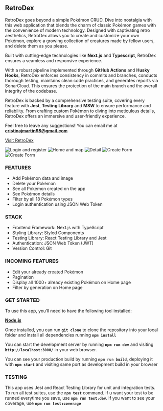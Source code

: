 ## **RetroDex**

RetroDex goes beyond a simple Pokémon CRUD. Dive into nostalgia with this web application that blends the charm of classic Pokémon games with the convenience of modern technology. Designed with captivating retro aesthetics, RetroDex allows you to create and customize your own Pokémon, explore a growing collection of creatures made by fellow users, and delete them as you please.

Built with cutting-edge technologies like **Next.js** and **Typescript**, RetroDex ensures a seamless and responsive experience.

With a robust pipeline implemented through **GitHub Actions** and **Husky Hooks**, RetroDex enforces consistency in commits and branches, conducts thorough testing, maintains clean code practices, and generates reports via SonarCloud. This ensures the protection of the main branch and the overall integrity of the codebase.

RetroDex is backed by a comprehensive testing suite, covering every feature with **Jest**, **Testing Library** and **MSW** to ensure performance and reliability. From crafting custom Pokémon to diving into meticulous details, RetroDex offers an immersive and user-friendly experience.

Feel free to leave any suggestions! You can email me at **cristinajmartin98@gmail.com**

[Visit RetroDex](https://custom-pokedex-next.netlify.app/)

![Login and register](resources/screenshots/login.png)
![Home and map](resources/screenshots/home.png)
![Detail](resources/screenshots/detail.png)
![Create Form](resources/screenshots/createForm1.png)
![Create Form](resources/screenshots/createForm2.png)

### **FEATURES**

- Add Pokémon data and image
- Delete your Pokémon
- See all Pokémon created on the app
- See Pokémon details
- Filter by all 18 Pokémon types
- Login authentication using JSON Web Token

### **STACK**

- Frontend Framework: Next.js with TypeScript
- Styling Library: Styled Components
- Testing Library: React Testing Library and Jest
- Authentication: JSON Web Token (JWT)
- Version Control: Git

### **INCOMING FEATURES**

- Edit your already created Pokémon
- Pagination
- Display all 1000+ already existing Pokémon on Home page
- Filter by generation on Home page

### **GET STARTED**

To use this app, you'll need to have the following tool installed:

**[Node.js](https://nodejs.org/en/)**

Once installed, you can run **`git clone`** to clone the repository into your local folder and install all dependencies running **`npm install`**

You can start the development server by running **`npm run dev`** and visiting **`http://localhost:3000/`** in your web browser.

You can see your production build by running **`npm run build`**, deploying it with **`npm start`** and visiting same port as development build in your browser

### **TESTING**

This app uses Jest and React Testing Library for unit and integration tests. To run all test suites, use the **`npm test`** command. If u want your test to be runned everytime you save, use **`npm run test:dev`**. If you want to see your coverage, use **`npm run test:coverage`**

